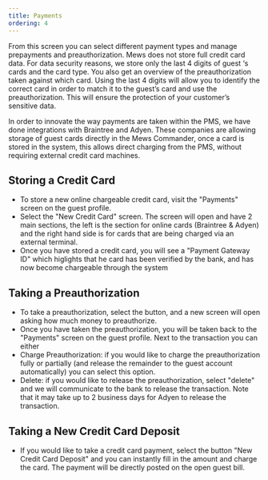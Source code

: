 ```yaml
---
title: Payments
ordering: 4
---
```


From this screen you can select different payment types and manage prepayments and preauthorization. Mews does not store full credit card data. For data security reasons, we store only the last 4 digits of guest ‘s cards and the card type. You also get an overview of the preauthorization taken against which card. Using the last 4 digits will allow you to identify the correct card in order to match it to the guest’s card and use the preauthorization. This will ensure the protection of your customer’s sensitive data.

In order to innovate the way payments are taken within the PMS, we have done integrations with Braintree and Adyen. These companies are allowing storage of guest cards directly in the Mews Commander, once a card is stored in the system, this allows direct charging from the PMS, without requiring external credit card machines.

## Storing a Credit Card

- To store a new online chargeable credit card, visit the "Payments" screen on the guest profile.
- Select the "New Credit Card" screen. The screen will open and have 2 main sections, the left is the section for online cards (Braintree & Adyen) and the right hand side is for cards that are being charged via an external terminal.
- Once you have stored a credit card, you will see a "Payment Gateway ID" which higlights that he card has been verified by the bank, and has now become chargeable through the system

## Taking a Preauthorization

- To take a preauthorization, select the button, and a new screen will open asking how much money to preauthorize.
- Once you have taken the preauthorization, you will be taken back to the "Payments" screen on the guest profile. Next to the transaction you can either
- Charge Preauthorization: if you would like to charge the preauthorization fully or partially (and release the remainder to the guest account automatically) you can select this option.
- Delete: if you would like to release the preauthorization, select "delete" and we will communicate to the bank to release the transaction. Note that it may take up to 2 business days for Adyen to release the transaction.

## Taking a New Credit Card Deposit

- If you would like to take a credit card payment, select the button "New Credit Card Deposit" and you can instantly fill in the amount and charge the card. The payment will be directly posted on the open guest bill.
